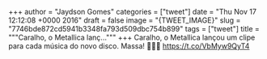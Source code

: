 
+++
author = "Jaydson Gomes"
categories = ["tweet"]
date = "Thu Nov 17 12:12:08 +0000 2016"
draft = false
image = "{TWEET_IMAGE}"
slug = "7746bde872cd5941b3348fa793d509dbc754b899"
tags = ["tweet"]
title = """Caralho, o Metallica lanç..."""
+++
Caralho, o Metallica lançou um clipe para cada música do novo disco. Massa! 🤘🤘🤘 https://t.co/VbMyw9QyT4
